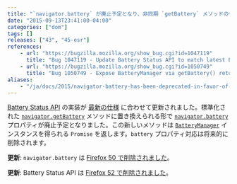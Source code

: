```yaml
---
title: "`navigator.battery` が廃止予定となり、非同期 `getBattery` メソッドの使用が推奨されています"
date: "2015-09-13T23:41:00-04:00"
categories: ["dom"]
tags: []
releases: ["43", "45-esr"]
references:
    - url: "https://bugzilla.mozilla.org/show_bug.cgi?id=1047119"
      title: "Bug 1047119 - Update Battery Status API to match latest Editors draft: navigator.getBattery(), etc"
    - url: "https://bugzilla.mozilla.org/show_bug.cgi?id=1050749"
      title: "Bug 1050749 - Expose BatteryManager via getBattery() returning a Promise instead of a synchronous accessor (navigator.battery)."
aliases:
    - "/ja/docs/2015/navigator-battery-has-been-deprecated-in-favor-of-async-getbattery-method/"
---
```

[Battery Status API](https://developer.mozilla.org/docs/Web/API/Battery_Status_API) の実装が [最新の仕様](https://www.w3.org/TR/battery-status/) に合わせて更新されました。標準化された [`navigator.getBattery`](https://developer.mozilla.org/docs/Web/API/Navigator/getBattery) メソッドに置き換えられる形で [`navigator.battery`](https://developer.mozilla.org/docs/Web/API/Navigator/battery) プロパティが廃止予定となりました。この新しいメソッドは [`BatteryManager`](https://developer.mozilla.org/docs/Web/API/BatteryManager) インスタンスを得られる `Promise` を返します。`battery` プロパティ対応は将来的に削除されます。

**更新**: `navigator.battery` は [Firefox 50 で削除されました](https://www.fxsitecompat.dev/ja/docs/2016/navigator-battery-has-been-removed-in-favour-of-async-getbattery-method/)。

**更新**: Battery Status API は [Firefox 52 で削除されました](https://www.fxsitecompat.dev/ja/docs/2016/battery-status-api-has-been-removed/)。
